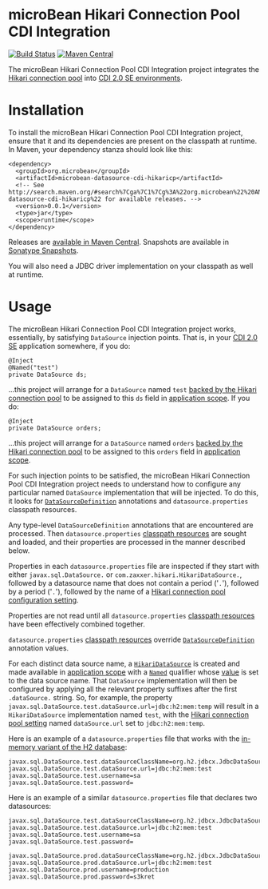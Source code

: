 # microBean Hikari Connection Pool CDI Integration

[![Build Status](https://travis-ci.org/microbean/microbean-datasource-cdi-hikaricp.svg?branch=master)](https://travis-ci.org/microbean/microbean-datasource-cdi-hikaricp)
[![Maven Central](https://maven-badges.herokuapp.com/maven-central/org.microbean/microbean-datasource-cdi-hikaricp/badge.svg)](https://maven-badges.herokuapp.com/maven-central/org.microbean/microbean-datasource-cdi-hikaricp)

The microBean Hikari Connection Pool CDI Integration project
integrates the [Hikari connection pool][hikaricp] into [CDI 2.0 SE
environments][cdi].

# Installation

To install the microBean Hikari Connection Pool CDI Integration
project, ensure that it and its dependencies are present on the
classpath at runtime.  In Maven, your dependency stanza should look
like this:

    <dependency>
      <groupId>org.microbean</groupId>
      <artifactId>microbean-datasource-cdi-hikaricp</artifactId>
      <!-- See http://search.maven.org/#search%7Cga%7C1%7Cg%3A%22org.microbean%22%20AND%20a%3A%22microbean-datasource-cdi-hikaricp%22 for available releases. -->
      <version>0.0.1</version>
      <type>jar</type>
      <scope>runtime</scope>
    </dependency>
    
Releases are [available in Maven Central][maven-central].  Snapshots
are available in [Sonatype Snapshots][sonatype-snapshots].

You will also need a JDBC driver implementation on your classpath as
well at runtime.

# Usage

The microBean Hikari Connection Pool CDI Integration project works,
essentially, by satisfying `DataSource` injection points.  That is, in
your [CDI 2.0 SE][cdi] application somewhere, if you do:

    @Inject
    @Named("test")
    private DataSource ds;
    
...this project will arrange for a `DataSource` named `test` [backed
by the Hikari connection pool][hikari-datasource] to be assigned to
this `ds` field in [application scope][application-scope].  If you do:

    @Inject
    private DataSource orders;
    
...this project will arrange for a `DataSource` named `orders` [backed
by the Hikari connection pool][hikari-datasource] to be assigned to
this `orders` field in [application scope][application-scope].

For such injection points to be satisfied, the microBean Hikari
Connection Pool CDI Integration project needs to understand how to
configure any particular named `DataSource` implementation that will
be injected.  To do this, it looks for [`DataSourceDefinition`][dsd]
annotations and `datasource.properties` classpath resources.

Any type-level `DataSourceDefinition` annotations that are encountered
are processed.  Then `datasource.properties` [classpath
resources][classpath-resources] are sought and loaded, and their
properties are processed in the manner described below.

Properties in each `datasource.properties` file are inspected if they
start with either `javax.sql.DataSource.` or
`com.zaxxer.hikari.HikariDataSource.`, followed by a datasource name
that does not contain a period ('`.`'), followed by a period ('`.`'),
followed by the name of a [Hikari connection pool configuration
setting][hikaricp-config].

Properties are not read until all `datasource.properties` [classpath
resources][classpath-resources] have been effectively combined together.

`datasource.properties` [classpath resources][classpath-resources]
override [`DataSourceDefinition`][dsd] annotation values.

For each distinct data source name, a
[`HikariDataSource`][hikari-datasource] is created and made available
in [application scope][application-scope] with a [`Named`][named]
qualifier whose [value][named-value] is set to the data source name.
That `DataSource` implementation will then be configured by applying
all the relevant property suffixes after the first `.dataSource.`
string.  So, for example, the property
`javax.sql.DataSource.test.dataSource.url=jdbc:h2:mem:temp` will
result in a `HikariDataSource` implementation named `test`, with the
[Hikari connection pool setting][hikaricp-config] named
`dataSource.url` set to `jdbc:h2:mem:temp`.

Here is an example of a `datasource.properties` file that works with
the [in-memory variant of the H2 database][h2-mem]:

    javax.sql.DataSource.test.dataSourceClassName=org.h2.jdbcx.JdbcDataSource
    javax.sql.DataSource.test.dataSource.url=jdbc:h2:mem:test
    javax.sql.DataSource.test.username=sa
    javax.sql.DataSource.test.password=

Here is an example of a similar `datasource.properties` file that
declares two datasources:

    javax.sql.DataSource.test.dataSourceClassName=org.h2.jdbcx.JdbcDataSource
    javax.sql.DataSource.test.dataSource.url=jdbc:h2:mem:test
    javax.sql.DataSource.test.username=sa
    javax.sql.DataSource.test.password=
    
    javax.sql.DataSource.prod.dataSourceClassName=org.h2.jdbcx.JdbcDataSource
    javax.sql.DataSource.prod.dataSource.url=jdbc:h2:mem:test
    javax.sql.DataSource.prod.username=production
    javax.sql.DataSource.prod.password=s3kret

[hikaricp]: http://brettwooldridge.github.io/HikariCP/
[cdi]: http://docs.jboss.org/cdi/spec/2.0/cdi-spec.html#part_2
[maven-central]: http://search.maven.org/#search%7Cga%7C1%7Cg%3A%22org.microbean%22%20AND%20a%3A%22microbean-datasource-cdi-hikaricp%22
[sonatype-snapshots]: https://oss.sonatype.org/content/repositories/snapshots/org/microbean/microbean-datasource-cdi-hikaricp/
[application-scope]: http://docs.jboss.org/cdi/spec/2.0/cdi-spec.html#application_context_se
[hikari-datasource]: https://static.javadoc.io/com.zaxxer/HikariCP/3.2.0/com/zaxxer/hikari/HikariDataSource.html
[dsd]: https://static.javadoc.io/javax/javaee-api/8.0/javax/annotation/sql/DataSourceDefinition.html
[classpath-resources]: https://docs.oracle.com/javase/8/docs/api/java/lang/ClassLoader.html#getResources-java.lang.String-
[hikaricp-config]: https://github.com/brettwooldridge/HikariCP/blob/dev/README.md#configuration-knobs-baby
[named]: https://static.javadoc.io/javax/javaee-api/8.0/javax/inject/Named.html
[named-value]: https://static.javadoc.io/javax/javaee-api/8.0/javax/inject/Named.html#value--
[h2-mem]: http://www.h2database.com/html/features.html#in_memory_databases
